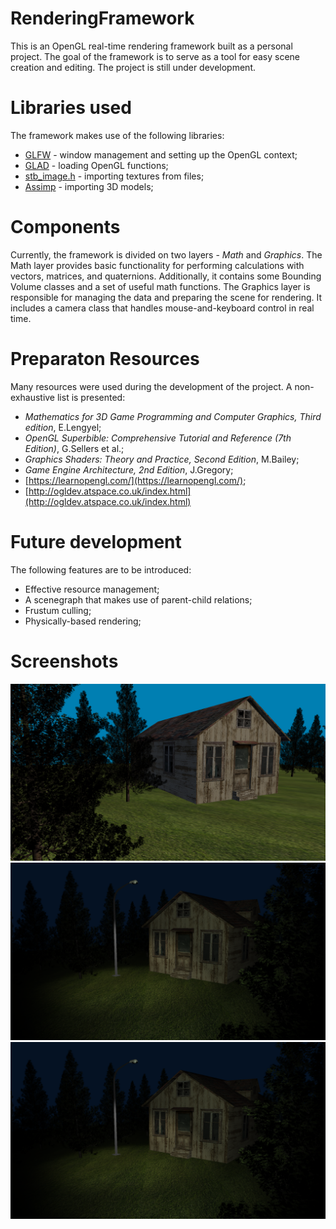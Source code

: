 # RenderingFramework
This is an OpenGL real-time rendering framework built as a personal project. The goal of the framework is to serve as a tool for easy scene creation and editing. The project is still under development.

# Libraries used
The framework makes use of the following libraries:
- [GLFW](https://www.glfw.org/) - window management and setting up the OpenGL context;
- [GLAD](https://github.com/Dav1dde/glad) - loading OpenGL functions;
- [stb_image.h](https://github.com/nothings/stb/blob/master/stb_image.h) - importing textures from files;
- [Assimp](http://www.assimp.org/) - importing 3D models;

# Components
Currently, the framework is divided on two layers - *Math* and *Graphics*. 
The Math layer provides basic functionality for performing calculations with vectors, matrices, and quaternions. Additionally, it contains some Bounding Volume classes and a set of useful math functions.
The Graphics layer is responsible for managing the data and preparing the scene for rendering. It includes a camera class that handles mouse-and-keyboard control in real time.

# Preparaton Resources
Many resources were used during the development of the project. A non-exhaustive list is presented:
- *Mathematics for 3D Game Programming and Computer Graphics, Third edition*, E.Lengyel;
- *OpenGL Superbible: Comprehensive Tutorial and Reference (7th Edition)*, G.Sellers et al.;
- *Graphics Shaders: Theory and Practice, Second Edition*, M.Bailey;
- *Game Engine Architecture, 2nd Edition*, J.Gregory;
- [https://learnopengl.com/](https://learnopengl.com/);
- [http://ogldev.atspace.co.uk/index.html](http://ogldev.atspace.co.uk/index.html)

# Future development
The following features are to be introduced:
- Effective resource management;
- A scenegraph that makes use of parent-child relations;
- Frustum culling;
- Physically-based rendering;

# Screenshots
![Screenshot 1](Docs/Screenshots/cottage0.png)
![Screenshot 2](Docs/Screenshots/cottage1.png)
![Screenshot 3](Docs/Screenshots/cottage2.png)


